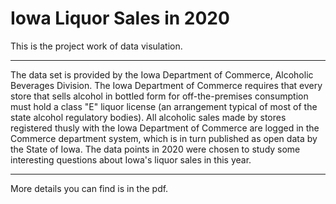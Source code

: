 # Iowa Liquor Sales in 2020
This is the project work of data visulation.

----

The data set is provided by the Iowa Department of Commerce, Alcoholic Beverages Division. The Iowa Department of Commerce requires that every store that sells
alcohol in bottled form for off-the-premises consumption must hold a class "E" liquor license (an arrangement typical of most of the state alcohol regulatory bodies). All alcoholic sales made by stores registered thusly with the Iowa Department of Commerce are logged in the Commerce department system, which is in turn published
as open data by the State of Iowa. The data points in 2020 were chosen to study some interesting questions about Iowa's liquor sales in this year. 

---

More details you can find is in the pdf.
